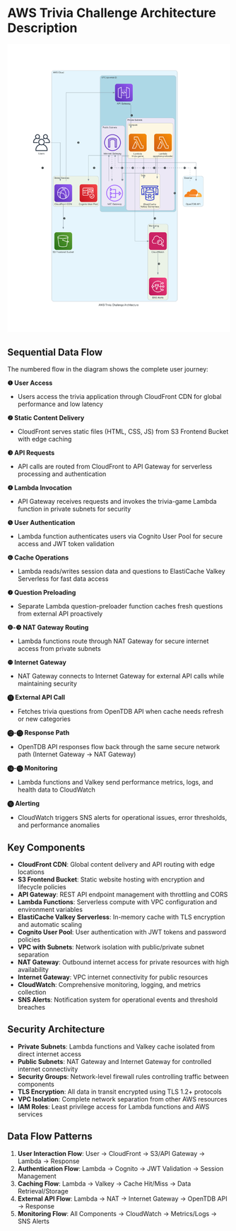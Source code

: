# AWS Trivia Challenge Architecture Description

![AWS Trivia Challenge Architecture](aws_trivia_challenge_architecture.png)

## Sequential Data Flow

The numbered flow in the diagram shows the complete user journey:

**❶ User Access**
- Users access the trivia application through CloudFront CDN for global performance and low latency

**❷ Static Content Delivery**
- CloudFront serves static files (HTML, CSS, JS) from S3 Frontend Bucket with edge caching

**❸ API Requests**
- API calls are routed from CloudFront to API Gateway for serverless processing and authentication

**❹ Lambda Invocation**
- API Gateway receives requests and invokes the trivia-game Lambda function in private subnets for security

**❺ User Authentication**
- Lambda function authenticates users via Cognito User Pool for secure access and JWT token validation

**❻ Cache Operations**
- Lambda reads/writes session data and questions to ElastiCache Valkey Serverless for fast data access

**❼ Question Preloading**
- Separate Lambda question-preloader function caches fresh questions from external API proactively

**❽-❾ NAT Gateway Routing**
- Lambda functions route through NAT Gateway for secure internet access from private subnets

**❿ Internet Gateway**
- NAT Gateway connects to Internet Gateway for external API calls while maintaining security

**⓫ External API Call**
- Fetches trivia questions from OpenTDB API when cache needs refresh or new categories

**⓬-⓭ Response Path**
- OpenTDB API responses flow back through the same secure network path (Internet Gateway → NAT Gateway)

**⓮-⓯ Monitoring**
- Lambda functions and Valkey send performance metrics, logs, and health data to CloudWatch

**⓰ Alerting**
- CloudWatch triggers SNS alerts for operational issues, error thresholds, and performance anomalies

## Key Components

- **CloudFront CDN**: Global content delivery and API routing with edge locations
- **S3 Frontend Bucket**: Static website hosting with encryption and lifecycle policies
- **API Gateway**: REST API endpoint management with throttling and CORS
- **Lambda Functions**: Serverless compute with VPC configuration and environment variables
- **ElastiCache Valkey Serverless**: In-memory cache with TLS encryption and automatic scaling
- **Cognito User Pool**: User authentication with JWT tokens and password policies
- **VPC with Subnets**: Network isolation with public/private subnet separation
- **NAT Gateway**: Outbound internet access for private resources with high availability
- **Internet Gateway**: VPC internet connectivity for public resources
- **CloudWatch**: Comprehensive monitoring, logging, and metrics collection
- **SNS Alerts**: Notification system for operational events and threshold breaches

## Security Architecture

- **Private Subnets**: Lambda functions and Valkey cache isolated from direct internet access
- **Public Subnets**: NAT Gateway and Internet Gateway for controlled internet connectivity
- **Security Groups**: Network-level firewall rules controlling traffic between components
- **TLS Encryption**: All data in transit encrypted using TLS 1.2+ protocols
- **VPC Isolation**: Complete network separation from other AWS resources
- **IAM Roles**: Least privilege access for Lambda functions and AWS services

## Data Flow Patterns

1. **User Interaction Flow**: User → CloudFront → S3/API Gateway → Lambda → Response
2. **Authentication Flow**: Lambda → Cognito → JWT Validation → Session Management
3. **Caching Flow**: Lambda → Valkey → Cache Hit/Miss → Data Retrieval/Storage
4. **External API Flow**: Lambda → NAT → Internet Gateway → OpenTDB API → Response
5. **Monitoring Flow**: All Components → CloudWatch → Metrics/Logs → SNS Alerts